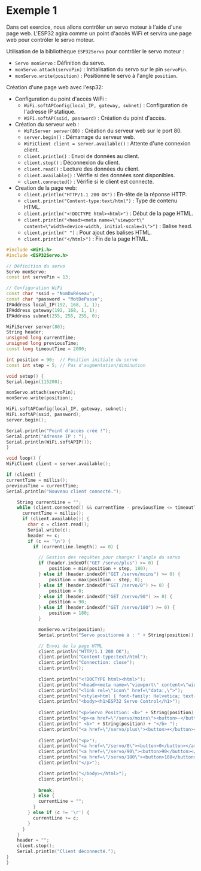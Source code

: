 # Exemple 1

Dans cet exercice, nous allons contrôler un servo moteur à l'aide d'une page web. 
L'ESP32 agira comme un point d'accès WiFi et servira une page web pour contrôler le servo moteur.

Utilisation de la bibliothèque `ESP32Servo` pour contrôler le servo moteur :
- `Servo monServo` : Définition du servo.
- `monServo.attach(servoPin)` : Initialisation du servo sur le pin `servoPin`.
- `monServo.write(position)` : Positionne le servo à l'angle `position`.

Création d'une page web avec l'esp32:

- Configuration du point d'accès WiFi :
    - `WiFi.softAPConfig(local_IP, gateway, subnet)` : Configuration de l'adresse IP statique.
    - `WiFi.softAP(ssid, password)` : Création du point d'accès.
- Création du serveur web :
    - `WiFiServer server(80)` : Création du serveur web sur le port 80.
    - `server.begin()` : Démarrage du serveur web.
    - `WiFiClient client = server.available()` : Attente d'une connexion client.
    - `client.println()` : Envoi de données au client.
    - `client.stop()` : Déconnexion du client.
    - `client.read()` : Lecture des données du client.
    - `client.available()` : Vérifie si des données sont disponibles.
    - `client.connected()` : Vérifie si le client est connecté.
- Creation de la page web:
    - `client.println("HTTP/1.1 200 OK")` : En-tête de la réponse HTTP.
    - `client.println("Content-type:text/html")` : Type de contenu HTML.
    - `client.println("<!DOCTYPE html><html>")` : Début de la page HTML.
    - `client.println("<head><meta name=\"viewport\" content=\"width=device-width, initial-scale=1\">")` : Balise head.
    - `client.println(" ")` : Pour ajout des balises HTML.
    - `client.println("</html>")` : Fin de la page HTML.


```cpp
#include <WiFi.h>
#include <ESP32Servo.h>

// Définition du servo
Servo monServo;
const int servoPin = 13;

// Configuration WiFi
const char *ssid = "NomDuRéseau";
const char *password = "MotDePasse";
IPAddress local_IP(192, 168, 1, 1);
IPAddress gateway(192, 168, 1, 1);
IPAddress subnet(255, 255, 255, 0);

WiFiServer server(80);
String header;
unsigned long currentTime;
unsigned long previousTime;
const long timeoutTime = 2000;

int position = 90;  // Position initiale du servo
const int step = 5; // Pas d'augmentation/diminution

void setup() {
Serial.begin(115200);

monServo.attach(servoPin);
monServo.write(position);

WiFi.softAPConfig(local_IP, gateway, subnet);
WiFi.softAP(ssid, password);
server.begin();

Serial.println("Point d'accès créé !");
Serial.print("Adresse IP : ");
Serial.println(WiFi.softAPIP());
}

void loop() {
WiFiClient client = server.available();

if (client) {
currentTime = millis();
previousTime = currentTime;
Serial.println("Nouveau client connecté.");

    String currentLine = ""; 
    while (client.connected() && currentTime - previousTime <= timeoutTime) {
      currentTime = millis();
      if (client.available()) { 
        char c = client.read(); 
        Serial.write(c);
        header += c;
        if (c == '\n') {
          if (currentLine.length() == 0) {

            // Gestion des requêtes pour changer l'angle du servo
            if (header.indexOf("GET /servo/plus") >= 0) {
                position = min(position + step, 180);
            } else if (header.indexOf("GET /servo/moins") >= 0) {
                position = max(position - step, 0);
            } else if (header.indexOf("GET /servo/0") >= 0) {
                position = 0;
            } else if (header.indexOf("GET /servo/90") >= 0) {
                position = 90;
            } else if (header.indexOf("GET /servo/180") >= 0) {
                position = 180;
            }

            monServo.write(position);
            Serial.println("Servo positionné à : " + String(position));

            // Envoi de la page HTML
            client.println("HTTP/1.1 200 OK");
            client.println("Content-type:text/html");
            client.println("Connection: close");
            client.println();
            
            client.println("<!DOCTYPE html><html>");
            client.println("<head><meta name=\"viewport\" content=\"width=device-width, initial-scale=1\">");
            client.println("<link rel=\"icon\" href=\"data:,\">");
            client.println("<style>html { font-family: Helvetica; text-align: center;}</style></head>");
            client.println("<body><h1>ESP32 Servo Control</h1>");
            
            client.println("<p>Servo Position: <b>" + String(position) + "</b></p>");
            client.println("<p><a href=\"/servo/moins\"><button>-</button></a>");
            client.println(" <b>" + String(position) + "</b> ");
            client.println("<a href=\"/servo/plus\"><button>+</button></a></p>");
            
            client.println("<p>");
            client.println("<a href=\"/servo/0\"><button>0</button></a>");
            client.println("<a href=\"/servo/90\"><button>90</button></a>");
            client.println("<a href=\"/servo/180\"><button>180</button></a>");
            client.println("</p>");

            client.println("</body></html>");
            client.println();
            
            break;
          } else {
            currentLine = "";
          }
        } else if (c != '\r') {
          currentLine += c;
        }
      }
    }
    header = "";
    client.stop();
    Serial.println("Client déconnecté.");
}
}
```